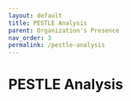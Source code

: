 ```yaml
---
layout: default
title: PESTLE Analysis
parent: Organization's Presence
nav_order: 3
permalink: /pestle-analysis
---
```


# PESTLE Analysis
